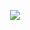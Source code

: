 <p align="center">
  <img src="https://media.discordapp.net/attachments/1140048949579890809/1149851684865052722/IMG_9527.gif" />
</p>
